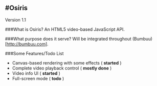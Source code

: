 #Osiris
---------------------------------
Version 1.1


###What is Osiris?
An HTML5 video-based JavaScript API.

###What purpose does it serve?
Will be integrated throughout (Bumbuu)[http://bumbuu.com].

###Some Features/Todo List
 - Canvas-based rendering with some effects ( **started** )
 - Complete video playback control ( **mostly done** )
 - Video info UI ( **started** )
 - Full-screen mode ( **todo** )
